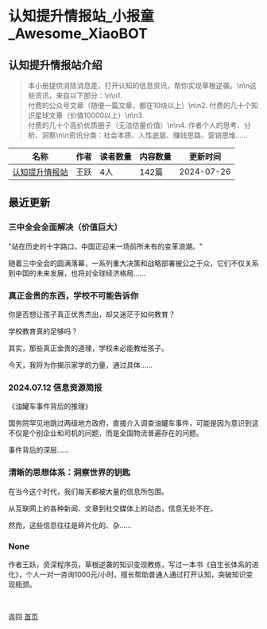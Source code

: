 # 认知提升情报站_小报童_Awesome_XiaoBOT

## 认知提升情报站介绍
> 本小册提供消除消息差，打开认知的信息资讯，帮你实现草根逆袭。\n\n这些资讯，来自以下部分：\n\n1.  
付费的公众号文章（随便一篇文章，都在10块以上）\n\n2. 付费的几十个知识星球文章（价值10000以上）\n\n3.  
付费的几十个高价优质圈子（无法估量价值）\n\n4. 作者个人的思考、分析、洞察\n\n资讯分类：社会本质、人性底层、赚钱思路、营销思维……  
  


|名称|作者|读者数量|内容数量|更新时间|
|---|---|---|---|---|
|[认知提升情报站](https://xiaobot.net/p/wyRenzhitisheng?refer=0b133df9-27dc-423b-8101-639049001c13)|王跃|4人|142篇|2024-07-26|

## 最近更新
### 三中全会全面解决（价值巨大）

"站在历史的十字路口，中国正迎来一场前所未有的变革浪潮。"

随着三中全会的圆满落幕，一系列重大决策和战略部署被公之于众，它们不仅关系到中国的未来发展，也将对全球经济格局......

### 真正金贵的东西，学校不可能告诉你

你是否想让孩子真正优秀杰出，却又迷茫于如何教育？

学校教育真的足够吗？

其实，那些真正金贵的道理，学校未必能教给孩子。

今天，我将为你揭示家学的力量，通过具体......

### 2024.07.12 信息资源简报

《油罐车事件背后的推理》

国务院罕见地跳过两级地方政府，直接介入调查油罐车事件，可能是因为意识到这不仅是个别企业和司机的问题，而是全国物流普遍存在的问题。

事件背后的深层......

### 清晰的思想体系：洞察世界的钥匙

在当今这个时代，我们每天都被大量的信息所包围。

从互联网上的各种新闻、文章到社交媒体上的动态，信息无处不在。

然而，这些信息往往是碎片化的、杂......

### None

作者王跃，资深程序员，草根逆袭的知识变现教练，写过一本书《自生长体系的进化》，个人一对一咨询1000元/小时。擅长帮助普通人通过打开认知，突破知识变现瓶颈。




<a href="https://github.com/Reno9527/awesome-xiaobot" style="color: white; text-decoration: none;">awesome-xiaobot</a>

返回 [首页](../README.md)
